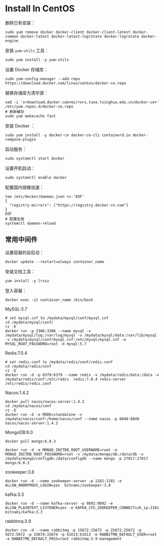 # Install In CentOS

删除已有安装：

```shell
sudo yum remove docker docker-client docker-client-latest docker-common docker-latest docker-latest-logrotate docker-logrotate docker-engine
```

安装 `yum-utils` 工具：
```shell
sudo yum install -y yum-utils
```

设置 Docker 存储库：
```shell
sudo yum-config-manager --add-repo https://download.docker.com/linux/centos/docker-ce.repo
```

替换存储库为清华源：
```shell
sed -i 's+download.docker.com+mirrors.tuna.tsinghua.edu.cn/docker-ce+' /etc/yum.repos.d/docker-ce.repo
# 刷新缓存
sudo yum makecache fast
```

安装 Docker ：
```shell
sudo yum install -y docker-ce docker-ce-cli containerd.io docker-compose-plugin
```

启动服务：
```shell
sudo systemctl start docker
```

设置开机启动：
```shell
sudo systemctl enable docker
```

配置国内镜像加速：
```shell
tee /etc/docker/daemon.json <<-'EOF'
{
  "registry-mirrors": ["https://registry.docker-cn.com"]
}
EOF
# 配置生效
systemctl daemon-reload
```

## 常用中间件

设置容器的自启动：
```shell
docker update --restart=always container_name
```

安装文档工具：
```shell
yum install -y lrzsz
```

登入容器：
```shell
docker exec -it container_name /bin/bash
```

MySQL:5.7
```shell
# set mysql.cnf to /mydata/mysql/conf/mysql.cnf
cd /mydata/mysql/conf/
rz -E
docker run -p 3306:3306 --name mysql -v /mydata/mysql/log:/var/log/mysql -v /mydata/mysql/data:/var/lib/mysql -v /mydata/mysql/conf/mysql.cnf:/etc/mysql/mysql.cnf -e MYSQL_ROOT_PASSWORD=root -d mysql:5.7
```

Redis:7.0.4
```shell
# set redis.conf to /mydata/redis/conf/redis.conf
cd /mydata/redis/conf
rz -E
docker run -d -p 6379:6379 --name redis -v /mydata/redis/data:/data -v /mydata/redis/conf:/etc/redis  redis:7.0.4 redis-server /etc/redis/redis.conf
```

Nacos:1.4.2
```shell
docker pull nacos/nacos-server:1.4.2
cd /mydata/nacos/conf
rz -E
docker run -d -e MODE=standalone -v /mydata/nacos/conf:/home/nacos/conf --name nacos -p 8848:8848 nacos/nacos-server:1.4.2
```

MongoDB:6.0
```shell
docker pull mongo:6.0.3

docker run -d -e MONGO_INITDB_ROOT_USERNAME=root -e MONGO_INITDB_ROOT_PASSWORD=root -v /mydata/mongo/db:/data/db -v /mydata/mongo/configdb:/data/configdb --name mongo -p 27017:27017 mongo:6.0.3
```

zookeeper:3.8
```shell
docker run -d --name zookeeper-server -p 2181:2181 -e ALLOW_ANONYMOUS_LOGIN=yes  bitnami/zookeeper:3.8
```

kafka:3.3
```shell
docker run -d --name kafka-server -p 9092:9092 -e ALLOW_PLAINTEXT_LISTENER=yes -e KAFKA_CFG_ZOOKEEPER_CONNECT=zk_ip:2181 bitnami/kafka:3.3
```

rabbitmq:3.9
```shell
docker run -d --name rabbitmq -p 15672:15672 -p 25672:25672 -p 5672:5672 -p 15674:15674 -p 61613:61613 -e RABBITMQ_DEFAULT_USER=root -e RABBITMQ_DEFAULT_PASS=root rabbitmq:3.9-management
```
